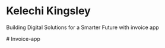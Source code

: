 # Kelechi Kingsley

Building Digital Solutions for a Smarter Future with invoice app

#   I n v o i c e - a p p 
 
 
